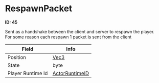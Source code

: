 # RespawnPacket

__ID: 45__

Sent as a handshake between the client and server to respawn the player. For some reason each respawn 1 packet is sent from the client

<table><thead><tr><th>Field</th><th>Info</th></tr></thead><tbody>
<tr><td>Position</td><td><a href="../types/Vec3.md">Vec3</a></td></tr>
<tr><td>State</td><td>byte</td></tr>
<tr><td>Player Runtime Id</td><td><a href="../types/ActorRuntimeID.md">ActorRuntimeID</a></td></tr>
</tbody></table>